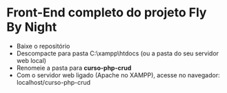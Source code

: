 # Front-End completo do projeto Fly By Night

- Baixe o repositório
- Descompacte para pasta C:\xampp\htdocs (ou a pasta do seu servidor web local)
- Renomeie a pasta para **curso-php-crud**
- Com o servidor web ligado (Apache no XAMPP), acesse no navegador: localhost/curso-php-crud
